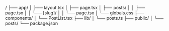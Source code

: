 /
├── app/
│   ├── layout.tsx
│   ├── page.tsx
│   ├── posts/
│   │   ├── page.tsx
│   │   └── [slug]/
│   │       └── page.tsx
│   └── globals.css
├── components/
│   └── PostList.tsx
├── lib/
│   └── posts.ts
├── public/
│   └── posts/
└── package.json